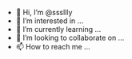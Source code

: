 - 👋 Hi, I’m @sssllly
- 👀 I’m interested in ...
- 🌱 I’m currently learning ...
- 💞️ I’m looking to collaborate on ...
- 📫 How to reach me ...

<!---
sssllly/sssllly is a ✨ special ✨ repository because its `README.md` (this file) appears on your GitHub profile.
You can click the Preview link to take a look at your changes.
--->
